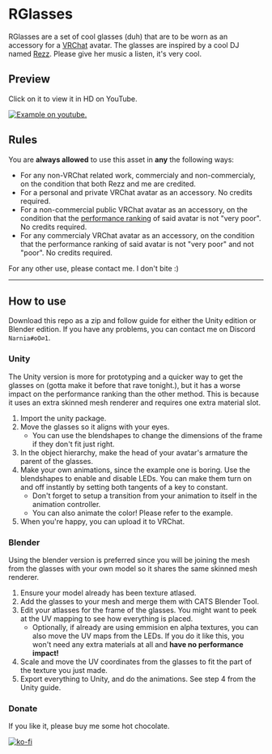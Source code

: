 # RGlasses

RGlasses are a set of cool glasses (duh) that are to be worn as an accessory for a [VRChat](vrchat.com) avatar. The glasses are inspired by a cool DJ named [Rezz](https://en.wikipedia.org/wiki/Rezz). Please give her music a listen, it's very cool.

## Preview
Click on it to view it in HD on YouTube.

[![Example on youtube.](https://giant.gfycat.com/SleepyDistantBarasingha.gif)](https://youtu.be/BeIwJVz6WD0)

## Rules

You are **always allowed** to use this asset in **any** the following ways:

- For any non-VRChat related work, commercialy and non-commercialy, on the condition that both Rezz and me are credited.
- For a personal and private VRChat avatar as an accessory. No credits required.
- For a non-commercial public VRChat avatar as an accessory, on the condition that the [performance ranking](https://docs.vrchat.com/docs/avatar-performance-ranking-system#section-pc-limits) of said avatar is not "very poor". No credits required.
- For any commercialy VRChat avatar as an accessory, on the condition that the performance ranking of said avatar is not "very poor" and not "poor". No credits required.

For any other use, please contact me. I don't bite :)

---

## How to use

Download this repo as a zip and follow guide for either the Unity edition or Blender edition. If you have any problems, you can contact me on Discord `Narnia#ʘO∅1`.

### Unity

The Unity version is more for prototyping and a quicker way to get the glasses on (gotta make it before that rave tonight.), but it has a worse impact on the performance ranking than the other method. This is because it uses an extra skinned mesh renderer and requires one extra material slot.

1. Import the unity package.
2. Move the glasses so it aligns with your eyes.
    - You can use the blendshapes to change the dimensions of the frame if they don't fit just right.
3. In the object hierarchy, make the head of your avatar's armature the parent of the glasses.
4. Make your own animations, since the example one is boring. Use the blendshapes to enable and disable LEDs. You can make them turn on and off instantly by setting both tangents of a key to constant.
    - Don't forget to setup a transition from your animation to itself in the animation controller.
    - You can also animate the color! Please refer to the example.
5. When you're happy, you can upload it to VRChat.

### Blender

Using the blender version is preferred since you will be joining the mesh from the glasses with your own model so it shares the same skinned mesh renderer.

1. Ensure your model already has been texture atlased.
2. Add the glasses to your mesh and merge them with CATS Blender Tool.
3. Edit your atlasses for the frame of the glasses. You might want to peek at the UV mapping to see how everything is placed.
    - Optionally, if already are using emmision en alpha textures, you can also move the UV maps from the LEDs. If you do it like this, you won't need any extra materials at all and **have no performance impact!**
4. Scale and move the UV coordinates from the glasses to fit the part of the texture you just made.
5. Export everything to Unity, and do the animations. See step 4 from the Unity guide.

### Donate

If you like it, please buy me some hot chocolate.

[![ko-fi](https://www.ko-fi.com/img/githubbutton_sm.svg)](https://ko-fi.com/O4O41M0YU)
